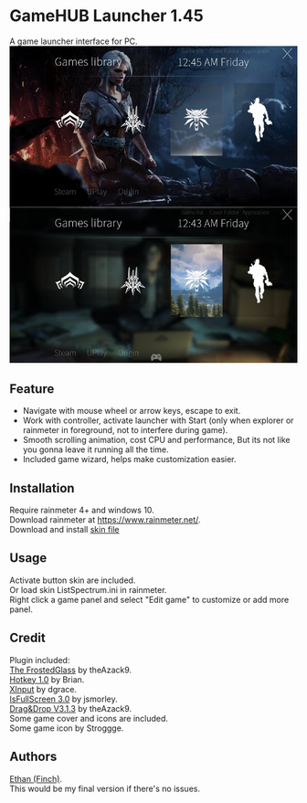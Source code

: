 # GameHUB Launcher 1.45
A game launcher interface for PC.    
![alt text](https://github.com/callmeEthan/gameHUB/blob/version-1.45/preview.png)

## Feature
* Navigate with mouse wheel or arrow keys, escape to exit.
* Work with controller, activate launcher with Start (only when explorer or rainmeter in foreground, not to interfere during game).
* Smooth scrolling animation, cost CPU and performance, But its not like you gonna leave it running all the time.
* Included game wizard, helps make customization easier.

## Installation
Require rainmeter 4+ and windows 10.  
Download rainmeter at https://www.rainmeter.net/.  
Download and install [skin file](https://github.com/callmeEthan/gameHUB/raw/version-1.45/gamehub_launcher_v1_45_for_rainmeter_by_not_finch-dcl5ia7.rmskin)

## Usage
Activate button skin are included.  
Or load skin ListSpectrum.ini in rainmeter.  
Right click a game panel and select "Edit game" to customize or add more panel.

## Credit
Plugin included:  
[The FrostedGlass](https://forum.rainmeter.net/viewtopic.php?t=23106) by theAzack9.  
[Hotkey 1.0](https://forum.rainmeter.net/viewtopic.php?t=18849) by Brian.  
[XInput](https://forum.rainmeter.net/viewtopic.php?t=20108) by dgrace.  
[IsFullScreen 3.0](https://forum.rainmeter.net/viewtopic.php?t=28305) by jsmorley.  
[Drag&Drop V3.1.3](https://forum.rainmeter.net/viewtopic.php?t=23107) by theAzack9.  
Some game cover and icons are included.  
Some game icon by Stroggge.

## Authors
[Ethan (Finch)](https://github.com/callmeEthan).  
This would be my final version if there's no issues.  
